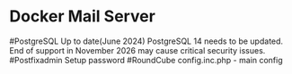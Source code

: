 # Docker Mail Server


#PostgreSQL
Up to date(June 2024) PostgreSQL 14 needs to be updated. End of support in November 2026 may cause critical security issues.
#Postfixadmin 
 Setup password
 #RoundCube
 config.inc.php - main config